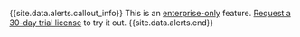 {{site.data.alerts.callout_info}}
This is an [enterprise-only](enterprise-licensing.html) feature. [Request a 30-day trial license](licensing-faqs.html#obtain-a-license) to try it out.
{{site.data.alerts.end}}
